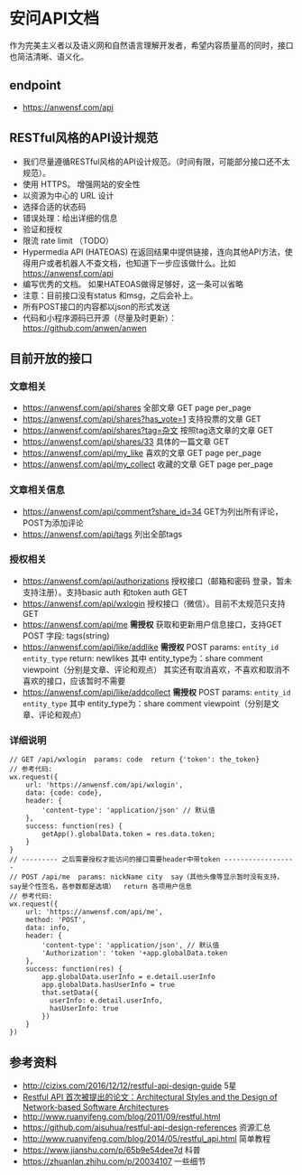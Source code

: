 安问API文档
========


作为完美主义者以及语义网和自然语言理解开发者，希望内容质量高的同时，接口也简洁清晰、语义化。

## endpoint
- <https://anwensf.com/api>

## RESTful风格的API设计规范
- 我们尽量遵循RESTful风格的API设计规范。（时间有限，可能部分接口还不太规范）。
- 使用 HTTPS。 增强网站的安全性
- 以资源为中心的 URL 设计
- 选择合适的状态码
- 错误处理：给出详细的信息
- 验证和授权
- 限流 rate limit （TODO）
-  Hypermedia API (HATEOAS)  在返回结果中提供链接，连向其他API方法，使得用户或者机器人不查文档，也知道下一步应该做什么。比如 <https://anwensf.com/api>
- 编写优秀的文档。 如果HATEOAS做得足够好，这一条可以省略
- 注意：目前接口没有status 和msg，之后会补上。
- 所有POST接口的内容都以json的形式发送
- 代码和小程序源码已开源（尽量及时更新）：<https://github.com/anwen/anwen>

## 目前开放的接口
### 文章相关
- <https://anwensf.com/api/shares> 全部文章 GET page per_page
- <https://anwensf.com/api/shares?has_vote=1> 支持投票的文章 GET
- <https://anwensf.com/api/shares?tag=杂文> 按照tag选文章的文章 GET
- <https://anwensf.com/api/shares/33> 具体的一篇文章 GET
- <https://anwensf.com/api/my_like> 喜欢的文章 GET page per_page
- <https://anwensf.com/api/my_collect> 收藏的文章 GET page per_page

### 文章相关信息
- <https://anwensf.com/api/comment?share_id=34> GET为列出所有评论，POST为添加评论
- <https://anwensf.com/api/tags> 列出全部tags

### 授权相关
- <https://anwensf.com/api/authorizations>  授权接口（邮箱和密码 登录，暂未支持注册）。支持basic auth 和token auth GET
- <https://anwensf.com/api/wxlogin>  授权接口（微信）。目前不太规范只支持 GET
- <https://anwensf.com/api/me>  **需授权**  获取和更新用户信息接口，支持GET  POST  字段: tags(string)
- <https://anwensf.com/api/like/addlike>  **需授权**  POST params: `entity_id entity_type` return: newlikes   其中 entity_type为：share comment viewpoint（分别是文章、评论和观点） 其实还有取消喜欢，不喜欢和取消不喜欢的接口，应该暂时不需要
- <https://anwensf.com/api/like/addcollect>  **需授权**  POST params: `entity_id entity_type`      其中 entity_type为：share comment viewpoint（分别是文章、评论和观点）


### 详细说明

    // GET /api/wxlogin  params: code  return {'token': the_token}
    // 参考代码:
    wx.request({
        url: 'https://anwensf.com/api/wxlogin',
        data: {code: code},
        header: {
            'content-type': 'application/json' // 默认值
        },
        success: function(res) {
            getApp().globalData.token = res.data.token;
        }
    }
    // --------- 之后需要授权才能访问的接口需要header中带token ------------------
    // POST /api/me  params: nickName city  say（其他头像等显示暂时没有支持，say是个性签名，各参数都是选填）  return 各项用户信息
    // 参考代码:
    wx.request({
        url: 'https://anwensf.com/api/me',
        method: 'POST',
        data: info,
        header: {
            'content-type': 'application/json', // 默认值
            'Authorization': 'token '+app.globalData.token
        },
        success: function(res) {
            app.globalData.userInfo = e.detail.userInfo
            app.globalData.hasUserInfo = true
            that.setData({
              userInfo: e.detail.userInfo,
              hasUserInfo: true
            })
        }
    })


## 参考资料
- <http://cizixs.com/2016/12/12/restful-api-design-guide>  5星
- [Restful API 首次被提出的论文：Architectural Styles and the Design of Network-based Software Architectures](http://www.ics.uci.edu/~fielding/pubs/dissertation/top.htm)
- <http://www.ruanyifeng.com/blog/2011/09/restful.html>
- <https://github.com/aisuhua/restful-api-design-references> 资源汇总
- <http://www.ruanyifeng.com/blog/2014/05/restful_api.html> 简单教程
- <https://www.jianshu.com/p/65b9e54dee7d>  科普
- <https://zhuanlan.zhihu.com/p/20034107> 一些细节